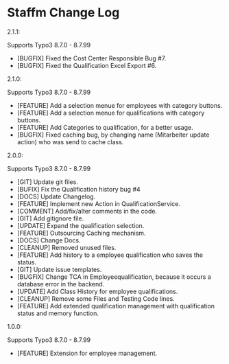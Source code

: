 # Staffm Change Log

2.1.1:

Supports Typo3 8.7.0 - 8.7.99

- [BUGFIX] Fixed the Cost Center Responsible Bug #7.
- [BUGFIX] Fixed the Qualification Excel Export #6.

2.1.0:

Supports Typo3 8.7.0 - 8.7.99

- [FEATURE] Add a selection menue for employees with category buttons.
- [FEATURE] Add a selection menue for qualifications with category buttons.
- [FEATURE] Add Categories to qualification, for a better usage.
- [BUGFIX] Fixed caching bug, by changing name (Mitarbeiter update action) who was send to cache class.

2.0.0:

Supports Typo3 8.7.0 - 8.7.99

- [GIT] Update git files.
- [BUFIX] Fix the Qualification history bug #4
- [DOCS] Update Changelog.
- [FEATURE] Implement new Action in QualificationService.
- [COMMENT] Add/fix/alter comments in the code.
- [GIT] Add gitignore file.
- [UPDATE] Expand the qualification selection.
- [FEATURE] Outsourcing Caching mechanism.
- [DOCS] Change Docs.
- [CLEANUP] Removed unused files.
- [FEATURE] Add history to a employee qualification who saves the status.
- [GIT] Update issue templates.
- [BUGFIX] Change TCA in Employeequalification, because it occurs a database error in the backend.
- [UPDATE] Add Class History for employee qualifications.
- [CLEANUP] Remove some Files and Testing Code lines.
- [FEATURE] Add extended qualification management with qualification status and memory function.

1.0.0:

Supports Typo3 8.7.0 - 8.7.99

- [FEATURE] Extension for employee management.